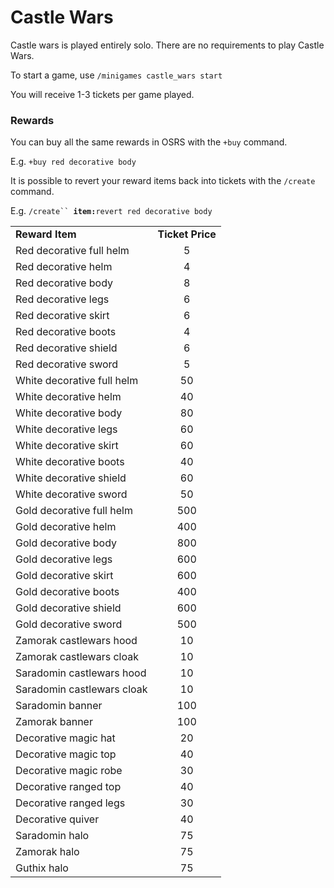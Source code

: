# Castle Wars

Castle wars is played entirely solo. There are no requirements to play Castle Wars.

To start a game, use `/minigames castle_wars start`

You will receive 1-3 tickets per game played.

### Rewards

You can buy all the same rewards in OSRS with the `+buy` command.

E.g. `+buy red decorative body`

It is possible to revert your reward items back into tickets with the `/create` command.

E.g. `/create`` `**`item:`**`revert red decorative body`

|                            |                  |
| -------------------------- | :--------------: |
| **Reward Item**            | **Ticket Price** |
| Red decorative full helm   |         5        |
| Red decorative helm        |         4        |
| Red decorative body        |         8        |
| Red decorative legs        |         6        |
| Red decorative skirt       |         6        |
| Red decorative boots       |         4        |
| Red decorative shield      |         6        |
| Red decorative sword       |         5        |
| White decorative full helm |        50        |
| White decorative helm      |        40        |
| White decorative body      |        80        |
| White decorative legs      |        60        |
| White decorative skirt     |        60        |
| White decorative boots     |        40        |
| White decorative shield    |        60        |
| White decorative sword     |        50        |
| Gold decorative full helm  |        500       |
| Gold decorative helm       |        400       |
| Gold decorative body       |        800       |
| Gold decorative legs       |        600       |
| Gold decorative skirt      |        600       |
| Gold decorative boots      |        400       |
| Gold decorative shield     |        600       |
| Gold decorative sword      |        500       |
| Zamorak castlewars hood    |        10        |
| Zamorak castlewars cloak   |        10        |
| Saradomin castlewars hood  |        10        |
| Saradomin castlewars cloak |        10        |
| Saradomin banner           |        100       |
| Zamorak banner             |        100       |
| Decorative magic hat       |        20        |
| Decorative magic top       |        40        |
| Decorative magic robe      |        30        |
| Decorative ranged top      |        40        |
| Decorative ranged legs     |        30        |
| Decorative quiver          |        40        |
| Saradomin halo             |        75        |
| Zamorak halo               |        75        |
| Guthix halo                |        75        |
